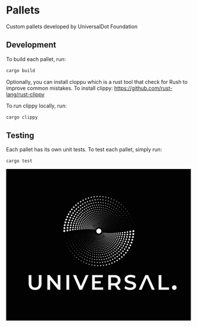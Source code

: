 # Pallets
Custom pallets developed by UniversalDot Foundation


## Development
To build each pallet, run: 

```bash
cargo build
```

Optionally, you can install cloppu which is a rust tool that check for Rush to improve common mistakes. To install clippy: https://github.com/rust-lang/rust-clippy

To run clippy locally, run: 

```bash
cargo clippy
```

## Testing
Each pallet has its own unit tests. To test each pallet, simply run: 

```bash
cargo test
```


![Logo](https://github.com/UniversalDot/documents/blob/master/logo/rsz_jpg-02.jpg)
